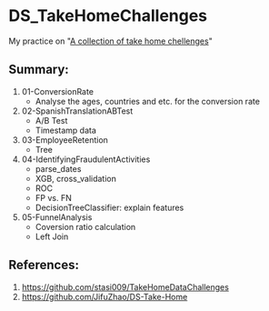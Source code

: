 # DS_TakeHomeChallenges
My practice on "[A collection of take home chellenges](https://datamasked.com/)"

## Summary:
1. 01-ConversionRate
    * Analyse the ages, countries and etc. for the conversion rate
2. 02-SpanishTranslationABTest
    * A/B Test
    * Timestamp data
3. 03-EmployeeRetention
    * Tree
4. 04-IdentifyingFraudulentActivities
    * parse_dates
    * XGB, cross_validation
    * ROC
    * FP vs. FN
    * DecisionTreeClassifier: explain features
5. 05-FunnelAnalysis
    * Coversion ratio calculation
    * Left Join

## References:
1. https://github.com/stasi009/TakeHomeDataChallenges
2. https://github.com/JifuZhao/DS-Take-Home
